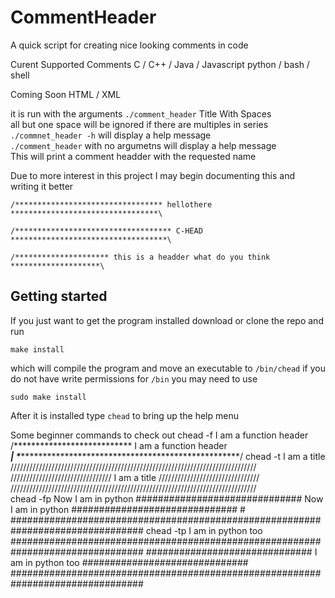 CommentHeader
=============
A quick script for creating nice looking comments in code

Curent Supported Comments
C / C++ / Java / Javascript
python / bash / shell

Coming Soon
HTML / XML





it is run with the arguments `./comment_header` Title With Spaces  
all but one space will be ignored if there are multiples in series  
`./commnet_header -h` will display a help message  
`./comment_header` with no argumetns will display a help message  
This will print a comment headder with the requested name  

Due to more interest in this project I may begin documenting this and writing it better


`/********************************* hellothere *********************************\`

`/*********************************** C-HEAD ***********************************\`

`/********************* this is a headder what do you think ********************\`



Getting started
---------------
If you just want to get the program installed download or clone the repo and run  

    make install

which will compile the program and move an executable to `/bin/chead`
if you do not have write permissions for `/bin` you may need to use

    sudo make install

After it is installed type `chead` to bring up the help menu

Some beginner commands to check out
    chead -f I am a function header
    /*************************** I am a function header ***************************\
	| 
	\******************************************************************************/
    chead -t I am a title
      //////////////////////////////////////////////////////////////////////////////
	 //////////////////////////////// I am a title //////////////////////////////// 
	//////////////////////////////////////////////////////////////////////////////  
    chead -fp Now I am in python
    ############################## Now I am in python ##############################
	# 
	################################################################################
    chead -tp I am in python too
    ################################################################################
	############################## I am in python too ##############################
	################################################################################